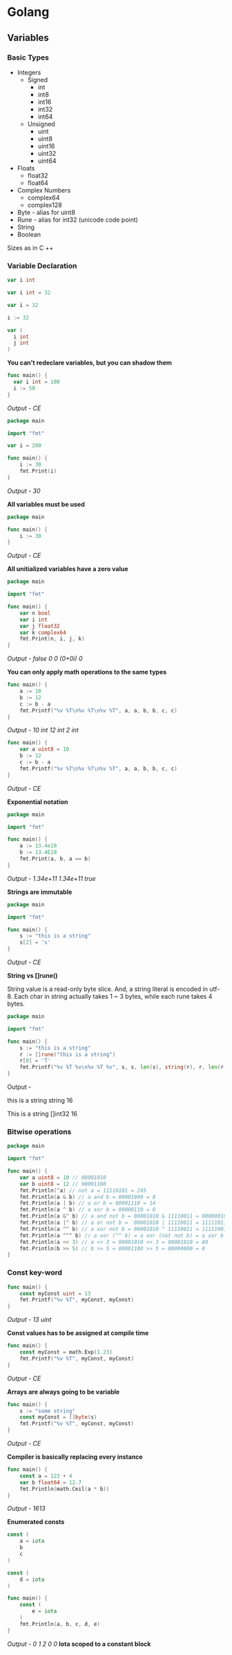 # Golang
## Variables
### Basic Types
* Integers
  + Signed
    - int
    - int8
    - int16
    - int32
    - int64
  + Unsigned
    - uint
    - uint8
    - uint16
    - uint32
    - uint64
* Floats
  + float32
  + float64
* Complex Numbers
  + complex64
  + complex128
* Byte - alias for uint8
* Rune - alias for int32 (unicode code point)
* String
* Boolean

Sizes as in C ++
### Variable Declaration
```go
var i int
```
```go
var i int = 32
```
```go
var i = 32
```
```go
i := 32
```
```go
var (
  i int
  j int
)
```
**You can't redeclare variables, but you can shadow them**
```go
func main() {
  var i int = 100
  i := 50
}
```
_Output - CE_
```go
package main

import "fmt"

var i = 200

func main() {
	i := 30
	fmt.Print(i)
}
```
_Output - 30_

**All variables must be used**
```go
package main

func main() {
	i := 30
}
```
_Output - CE_

**All unitialized variables have a zero value**
```go
package main

import "fmt"

func main() {
	var n bool
	var i int
	var j float32
	var k complex64
	fmt.Print(n, i, j, k)
}
```
_Output - false 0 0 (0+0i) 0_

**You can only apply math operations to the same types**
```go
func main() {
	a := 10
	b := 12
	c := b - a
	fmt.Printf("%v %T\n%v %T\n%v %T", a, a, b, b, c, c)
}
```
_Output - 10 int 12 int 2 int_

```go
func main() {
	var a uint8 = 10
	b := 12
	c := b - a
	fmt.Printf("%v %T\n%v %T\n%v %T", a, a, b, b, c, c)
}
```
_Output - CE_

**Exponential notation**
```go
package main

import "fmt"

func main() {
	a := 13.4e10
	b := 13.4E10
	fmt.Print(a, b, a == b)
}
```
_Output - 1.34e+11 1.34e+11 true_

**Strings are immutable**
```go
package main

import "fmt"

func main() {
	s := "this is a string"
	s[2] = 's'
}
```
_Output - CE_

**String vs []rune()**

String value is a read-only byte slice. And, a string literal is encoded in utf-8. Each char in string actually takes 1 ~ 3 bytes, while each rune takes 4 bytes.
```go
package main

import "fmt"

func main() {
	s := "this is a string"
	r := []rune("this is a string")
	r[0] = 'T'
	fmt.Printf("%v %T %v\n%v %T %v", s, s, len(s), string(r), r, len(r))
}
```
Output -

this is a string string 16

This is a string []int32 16
	 
### Bitwise operations
```go
package main

import "fmt"

func main() {
	var a uint8 = 10 // 00001010
	var b uint8 = 12 // 00001100
	fmt.Println(^a) // not a = 11110101 = 245
	fmt.Println(a & b) // a and b = 00001000 = 8
	fmt.Println(a | b) // a or b = 00001110 = 14
	fmt.Println(a ^ b) // a xor b = 00000110 = 6
	fmt.Println(a &^ b) // a and not b = 00001010 & 11110011 = 00000010 = 2
	fmt.Println(a |^ b) // a or not b =  00001010 | 11110011 = 11111011 = 251
	fmt.Println(a ^^ b) // a xor not b = 00001010 ^ 11110011 = 11111001 = 249
	fmt.Println(a ^^^ b) // a xor (^^ b) = a xor (not not b) = a xor b = 6
	fmt.Println(a << 3) // a << 3 = 00001010 << 3 = 00001010 = 80
	fmt.Println(b >> 5) // b >> 5 = 00001100 >> 5 = 00000000 = 0
}
```
### Const key-word
```go
func main() {
	const myConst uint = 13
	fmt.Printf("%v %T", myConst, myConst)
}
```
_Output - 13 uint_

**Const values has to be assigned at compile time**
```go
func main() {
	const myConst = math.Exp(1.23)
	fmt.Printf("%v %T", myConst, myConst)
}
```
_Output - CE_

**Arrays are always going to be variable**
```go
func main() {
	s := "some string"
	const myConst = []byte(s)
	fmt.Printf("%v %T", myConst, myConst)
}
```
_Output - CE_

**Compiler is basically replacing every instance**
```go
func main() {
	const a = 123 + 4
	var b float64 = 12.7
	fmt.Println(math.Ceil(a * b))
}
```
_Output - 1613_

**Enumerated consts**
```go
const (
	a = iota
	b
	c
)

const (
	d = iota
)

func main() {
	const (
		e = iota
	)
	fmt.Println(a, b, c, d, e)
}
```
_Output - 0 1 2 0 0_
**Iota scoped to a constant block**
